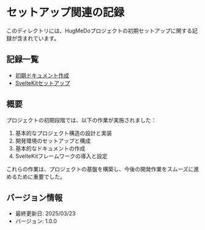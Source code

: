 # セットアップ関連の記録

このディレクトリには、HugMeDoプロジェクトの初期セットアップに関する記録が含まれています。

## 記録一覧

- [初期ドキュメント作成](./project-record-01-initial-documentation.md)
- [SvelteKitセットアップ](./project-record-03-sveltekit-setup.md)

## 概要

プロジェクトの初期段階では、以下の作業が実施されました：

1. 基本的なプロジェクト構造の設計と実装
2. 開発環境のセットアップと構成
3. 基本的なドキュメントの作成
4. SvelteKitフレームワークの導入と設定

これらの作業は、プロジェクトの基盤を構築し、今後の開発作業をスムーズに進めるために重要でした。

## バージョン情報
- 最終更新日: 2025/03/23
- バージョン: 1.0.0

